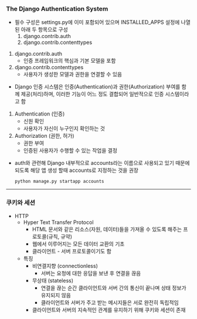 ### The Django Authentication System

- 필수 구성은 settings.py에 이미 포함되어 있으며 INSTALLED_APPS 설정에 나열된 아래 두 항목으로 구성
  1. django.contrib.auth
  2. django.contrib.contenttypes

1. django.contrib.auth
   - 인증 프레임워크의 핵심과 기본 모델을 포함
2. django.contrib.contenttypes
   - 사용자가 생성한 모델과 권한을 연결할 수 있음

- Django 인증 시스템은 인증(Authentication)과 권한(Authorization) 부여를 함께 제공(처리)하며, 이러한 기능이 어느 정도 결합되어 일반적으로 인증 시스템이라고 함

1. Authentication (인증)
   - 신원 확인
   - 사용자가 자신이 누구인지 확인하는 것
2. Authorization (권한, 허가)
   - 권한 부여
   - 인증된 사용자가 수행할 수 있는 작업을 결정

- auth와 관련해 Django 내부적으로 accounts라는 이름으로 사용되고 있기 때문에 되도록 해당 앱 생성 할때 accounts로 지정하는 것을 권장

  `python manage.py startapp accounts`

----

### 쿠키와 세션

- HTTP
  - Hyper Text Transfer Protocol
    - HTML 문서와 같은 리소스(자원, 데이터)들을 가져올 수 있도록 해주는 프로토콜(규칙, 규약)
    - 웹에서 이루어지는 모든 데이터 교환의 기초
    - 클라이언트 - 서버 프로토콜이기도 함
  - 특징
    - 비연결지향 (connectionless)
      - 서버는 요청에 대한 응답을 보낸 후 연결을 끊음
    - 무상태 (stateless)
      - 연결을 끊는 순간 클라이언트와 서버 간의 통신이 끝나며 상태 정보가 유지되지 않음
      - 클라이언트와 서버가 주고 받는 메시지들은 서로 완전히 독립적임
    - 클라이언트와 서버의 지속적인 관계를 유지하기 위해 쿠키와 세션이 존재
